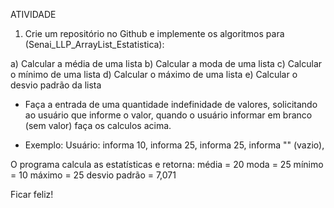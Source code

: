 ATIVIDADE
1. Crie um repositório no Github  e implemente os algoritmos para (Senai_LLP_ArrayList_Estatistica):


a) Calcular a média de uma lista
b) Calcular a moda de uma lista
c) Calcular o mínimo de uma lista
d) Calcular o máximo de uma lista
e) Calcular o desvio padrão da lista


* Faça a entrada de uma quantidade indefinidade de valores, solicitando ao usuário que informe o valor, quando o usuário informar em branco (sem valor) faça os calculos acima. 

* Exemplo: 
Usuário: 
informa 10, 
informa 25, 
informa 25, 
informa "" (vazio), 

O programa calcula as estatísticas e retorna: 
média = 20
moda =  25
mínimo = 10
máximo = 25
desvio padrão = 7,071

Ficar feliz!
